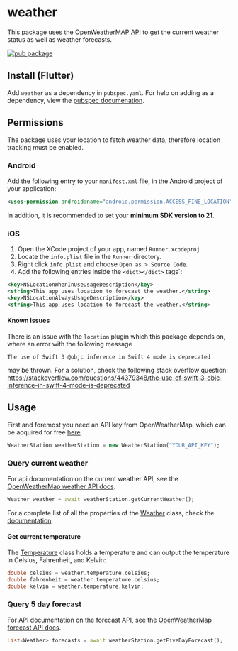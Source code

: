# weather
This package uses the [OpenWeatherMAP API](https://openweathermap.org/) to get the current weather status as well as weather forecasts.

[![pub package](https://img.shields.io/pub/v/weather.svg)](https://pub.dartlang.org/packages/weather)

## Install (Flutter)
Add ```weather``` as a dependency in  `pubspec.yaml`.
For help on adding as a dependency, view the [pubspec documenation](https://flutter.io/using-packages/).

## Permissions
The package uses your location to fetch weather data, therefore location tracking must be enabled.

### Android
Add the following entry to your `manifest.xml` file, in the Android project of your application:

```xml
<uses-permission android:name="android.permission.ACCESS_FINE_LOCATION" />
```

In addition, it is recommended to set your __minimum SDK version to 21__.

### iOS
1. Open the XCode project of your app, named `Runner.xcodeproj`
2. Locate the `info.plist` file in the `Runner` directory.
3. Right click `info.plist` and choose `Open as > Source Code`.
4. Add the following entries inside the `<dict></dict>` tags`:

```xml
<key>NSLocationWhenInUseUsageDescription</key>
<string>This app uses location to forecast the weather.</string>
<key>NSLocationAlwaysUsageDescription</key>
<string>This app uses location to forecast the weather.</string>
```

#### Known issues
There is an issue with the `location` plugin which this package depends on, where an error with the following message 

`The use of Swift 3 @objc inference in Swift 4 mode is deprecated` 

may be thrown. For a solution, check the following stack overflow question:
https://stackoverflow.com/questions/44379348/the-use-of-swift-3-objc-inference-in-swift-4-mode-is-deprecated


## Usage
First and foremost you need an API key from OpenWeatherMap, which can be acquired for free [here](https://openweathermap.org/price).

```dart
WeatherStation weatherStation = new WeatherStation("YOUR_API_KEY");
```
### Query current weather
For api documentation on the current weather API, see the [OpenWeatherMap weather API docs](https://openweathermap.org/current).

```dart
Weather weather = await weatherStation.getCurrentWeather();
```
For a complete list of all the properties of the [Weather](https://pub.dartlang.org/documentation/weather/latest/weather/Weather-class.html) class, check the [documentation](https://pub.dartlang.org/documentation/weather/latest/weather/Weather-class.html)

#### Get current temperature
The [Temperature](https://pub.dartlang.org/documentation/weather/latest/weather/Temperature-class.html) class holds a temperature and can output the temperature in Celsius, Fahrenheit, and Kelvin:
```dart
double celsius = weather.temperature.celsius;
double fahrenheit = weather.temperature.celsius;
double kelvin = weather.temperature.kelvin;
```

### Query 5 day forecast
For API documentation on the forecast API, see the [OpenWeatherMap forecast API docs](https://openweathermap.org/forecast5).

```dart
List<Weather> forecasts = await weatherStation.getFiveDayForecast();
```


